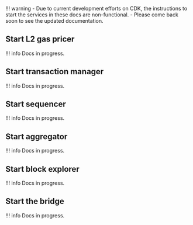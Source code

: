 !!! warning
    - Due to current development efforts on CDK, the instructions to start the services in these docs are non-functional.
    - Please come back soon to see the updated documentation.

## Start L2 gas pricer

!!! info
    Docs in progress.

## Start transaction manager

!!! info
    Docs in progress.

## Start sequencer

!!! info
    Docs in progress.

## Start aggregator

!!! info
    Docs in progress.

## Start block explorer

!!! info
    Docs in progress.

## Start the bridge

!!! info
    Docs in progress.